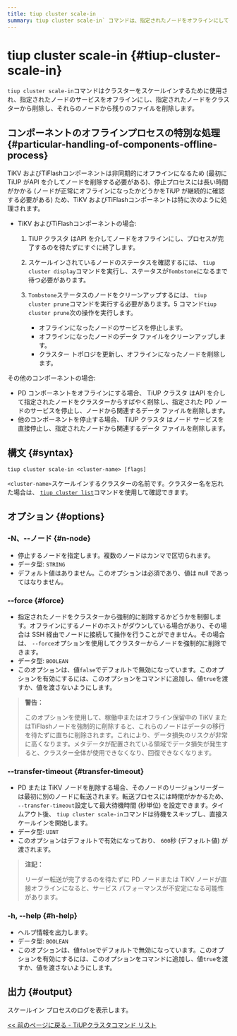 ```yaml
---
title: tiup cluster scale-in
summary: tiup cluster scale-in` コマンドは、指定されたノードをオフラインにしてクラスターから削除し、残りのファイルを削除することで、クラスターをスケールインするために使用されます。TiKV やTiFlashなどのコンポーネントは非同期で処理され、チェックとクリーンアップのための追加の手順が必要です。このコマンドには、ノードの指定、強制削除、転送タイムアウト、ヘルプ情報のオプションも含まれています。
---
```


# tiup cluster scale-in {#tiup-cluster-scale-in}

`tiup cluster scale-in`コマンドはクラスターをスケールインするために使用され、指定されたノードのサービスをオフラインにし、指定されたノードをクラスターから削除し、それらのノードから残りのファイルを削除します。

## コンポーネントのオフラインプロセスの特別な処理 {#particular-handling-of-components-offline-process}

TiKV およびTiFlashコンポーネントは非同期的にオフラインになるため (最初にTiUP がAPI を介してノードを削除する必要がある)、停止プロセスには長い時間がかかる (ノードが正常にオフラインになったかどうかをTiUP が継続的に確認する必要がある) ため、TiKV およびTiFlashコンポーネントは特に次のように処理されます。

-   TiKV およびTiFlashコンポーネントの場合:

    1.  TiUP クラスタ はAPI を介してノードをオフラインにし、プロセスが完了するのを待たずにすぐに終了します。
    2.  スケールインされているノードのステータスを確認するには、 `tiup cluster display`コマンドを実行し、ステータスが`Tombstone`になるまで待つ必要があります。
    3.  `Tombstone`ステータスのノードをクリーンアップするには、 `tiup cluster prune`コマンドを実行する必要があります。5 コマンド`tiup cluster prune`次の操作を実行します。

        -   オフラインになったノードのサービスを停止します。
        -   オフラインになったノードのデータ ファイルをクリーンアップします。
        -   クラスター トポロジを更新し、オフラインになったノードを削除します。

その他のコンポーネントの場合:

-   PD コンポーネントをオフラインにする場合、 TiUP クラスタ はAPI を介して指定されたノードをクラスターからすばやく削除し、指定された PD ノードのサービスを停止し、ノードから関連するデータ ファイルを削除します。
-   他のコンポーネントを停止する場合、 TiUP クラスタ はノード サービスを直接停止し、指定されたノードから関連するデータ ファイルを削除します。

## 構文 {#syntax}

```shell
tiup cluster scale-in <cluster-name> [flags]
```

`<cluster-name>`スケールインするクラスターの名前です。クラスター名を忘れた場合は、 [`tiup cluster list`](/tiup/tiup-component-cluster-list.md)コマンドを使用して確認できます。

## オプション {#options}

### -N、--ノード {#n-node}

-   停止するノードを指定します。複数のノードはカンマで区切られます。
-   データ型: `STRING`
-   デフォルト値はありません。このオプションは必須であり、値は null であってはなりません。

### &#x20;--force {#force}

-   指定されたノードをクラスターから強制的に削除するかどうかを制御します。オフラインにするノードのホストがダウンしている場合があり、その場合は SSH 経由でノードに接続して操作を行うことができません。その場合は、 `--force`オプションを使用してクラスターからノードを強制的に削除できます。
-   データ型: `BOOLEAN`
-   このオプションは、値`false`でデフォルトで無効になっています。このオプションを有効にするには、このオプションをコマンドに追加し、値`true`を渡すか、値を渡さないようにします。

> **警告：**
>
> このオプションを使用して、稼働中またはオフライン保留中の TiKV またはTiFlashノードを強制的に削除すると、これらのノードはデータの移行を待たずに直ちに削除されます。これにより、データ損失のリスクが非常に高くなります。メタデータが配置されている領域でデータ損失が発生すると、クラスター全体が使用できなくなり、回復できなくなります。

### --transfer-timeout {#transfer-timeout}

-   PD または TiKV ノードを削除する場合、そのノードのリージョンリーダーは最初に別のノードに転送されます。転送プロセスには時間がかかるため、 `--transfer-timeout`設定して最大待機時間 (秒単位) を設定できます。タイムアウト後、 `tiup cluster scale-in`コマンドは待機をスキップし、直接スケールインを開始します。
-   データ型: `UINT`
-   このオプションはデフォルトで有効になっており、 `600`秒 (デフォルト値) が渡されます。

> **注記：**
>
> リーダー転送が完了するのを待たずに PD ノードまたは TiKV ノードが直接オフラインになると、サービス パフォーマンスが不安定になる可能性があります。

### -h, --help {#h-help}

-   ヘルプ情報を出力します。
-   データ型: `BOOLEAN`
-   このオプションは、値`false`でデフォルトで無効になっています。このオプションを有効にするには、このオプションをコマンドに追加し、値`true`を渡すか、値を渡さないようにします。

## 出力 {#output}

スケールイン プロセスのログを表示します。

[&lt;&lt; 前のページに戻る - TiUPクラスタコマンド リスト](/tiup/tiup-component-cluster.md#command-list)
